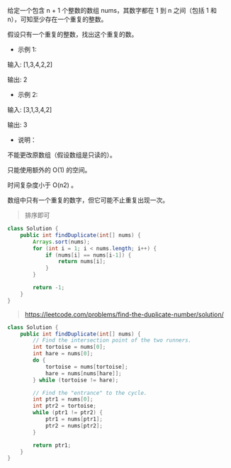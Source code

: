 给定一个包含 n + 1 个整数的数组 nums，其数字都在 1 到 n 之间（包括 1 和 n），可知至少存在一个重复的整数。

假设只有一个重复的整数，找出这个重复的数。

- 示例 1:

输入: [1,3,4,2,2]

输出: 2

- 示例 2:

输入: [3,1,3,4,2]

输出: 3

- 说明：

不能更改原数组（假设数组是只读的）。

只能使用额外的 O(1) 的空间。

时间复杂度小于 O(n2) 。

数组中只有一个重复的数字，但它可能不止重复出现一次。
>排序即可
```java
class Solution {
    public int findDuplicate(int[] nums) {
        Arrays.sort(nums);
        for (int i = 1; i < nums.length; i++) {
            if (nums[i] == nums[i-1]) {
                return nums[i];
            }
        }

        return -1;
    }
}
```
>https://leetcode.com/problems/find-the-duplicate-number/solution/
```java
class Solution {
    public int findDuplicate(int[] nums) {
        // Find the intersection point of the two runners.
        int tortoise = nums[0];
        int hare = nums[0];
        do {
            tortoise = nums[tortoise];
            hare = nums[nums[hare]];
        } while (tortoise != hare);

        // Find the "entrance" to the cycle.
        int ptr1 = nums[0];
        int ptr2 = tortoise;
        while (ptr1 != ptr2) {
            ptr1 = nums[ptr1];
            ptr2 = nums[ptr2];
        }

        return ptr1;
    }
}
```
